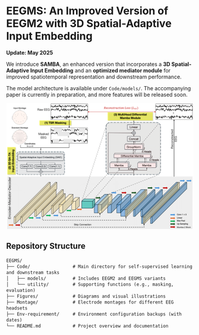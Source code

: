 # EEGMS: An Improved Version of EEGM2 with 3D Spatial-Adaptive Input Embedding  
**Update: May 2025**

We introduce **SAMBA**, an enhanced version that incorporates a **3D Spatial-Adaptive Input Embedding** and an **optimized mediator module** for improved spatiotemporal representation and downstream performance.

The model architecture is available under `Code/models/`. The accompanying paper is currently in preparation, and more features will be released soon.

![EEGMS Overview](./Figures/EEGMS.png)

## Repository Structure  
```plaintext
EEGMS/
├── Code/                # Main directory for self-supervised learning and downstream tasks
│   ├── models/          # Includes EEGM2 and EEGMS variants
│   └── utility/         # Supporting functions (e.g., masking, evaluation)
├── Figures/             # Diagrams and visual illustrations
├── Montage/             # Electrode montages for different EEG headsets
├── Env-requirement/     # Environment configuration backups (with dates)
└── README.md            # Project overview and documentation

```
